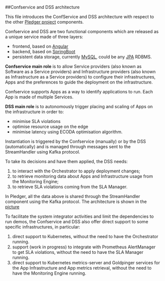 ##Confservice and DSS architecture

This file introduces the ConfService and DSS architecture with respect to the other [Pledger project](http://www.pledger-project.eu/) components. 

Confservice and DSS are two functional components which are released as a unique service made of three layers:
- frontend, based on [Angular](https://angular.io)
- backend, based on [SpringBoot](https://spring.io/projects/spring-boot)
- persistent data storage, currently [MySQL](https://www.mysql.com), could be any [JPA](https://en.wikibooks.org/wiki/Java_Persistence/Databases) RDBMS.

<b>Confservice main role</b> is to allow Service providers (also known as Software as a Service providers) and Infrastructure providers (also known as Infrastructure as a Service providers) to configure their infrastructures, Apps and the preferences to guide the deployment on the infrastructure.

Confservice supports Apps as a way to identify applications to run. Each App is made of multiple Services.

<b>DSS main role</b> is to autonomously trigger placing and scaling of Apps on the infrastructure in order to:
- minimise SLA violations
- optimise resource usage on the edge
- minimise latency using ECODA optimisation algorithm.

Instantiation is triggered by the Confservice (manually) or by the DSS (automatically) and is managed through messages sent to the StreamHandler using Kafka protocol.

To take its decisions and have them applied, the DSS needs: 
1. to interact with the Orchestrator to apply deployment changes; 
2. to retrieve monitoring data about Apps and Infrastructure usage from the Monitoring Engine;
3. to retrieve SLA violations coming from the SLA Manager. 

In Pledger, all the data above is shared through the StreamHandler component using the Kafka protocol. The architecture is shown in the [picture](confservicedss.drawio.png)

To facilitate the system integrator activities and limit the dependencies to run demos, the Confservice and DSS also offer direct support to some specific infrastructures, in particular:
1. direct support to Kubernetes, without the need to have the Orchestrator running.
2. support (work in progress) to integrate with Prometheus AlertManager to get SLA violations, without the need to have the SLA Manager running.
3. direct support to Kubernetes metrics-server and Goldpinger services for the App Infrastructure and App metrics retrieval, without the need to have the Monitoring Engine running.


